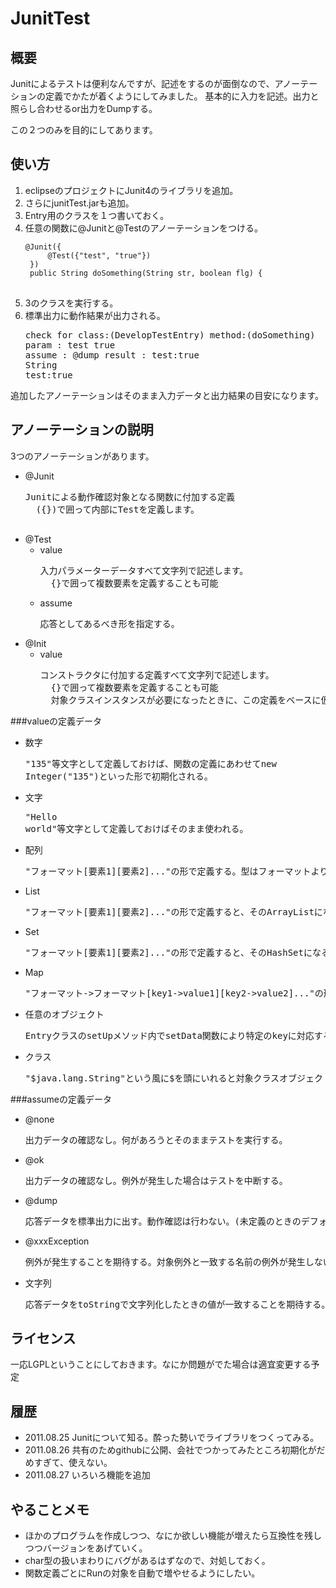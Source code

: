 # JunitTest

## 概要
Junitによるテストは便利なんですが、記述をするのが面倒なので、アノーテーションの定義でかたが着くようにしてみました。
基本的に入力を記述。出力と照らし合わせるor出力をDumpする。

この２つのみを目的にしてあります。

## 使い方
1. eclipseのプロジェクトにJunit4のライブラリを追加。
2. さらにjunitTest.jarも追加。
3. Entry用のクラスを１つ書いておく。
4. 任意の関数に@Junitと@Testのアノーテーションをつける。
   <pre>
   <code>@Junit({
   		@Test({"test", "true"})
   	})
   	public String doSomething(String str, boolean flg) {
   </code>
   </pre>
5. 3のクラスを実行する。
6. 標準出力に動作結果が出力される。
   <pre>check for class:(DevelopTestEntry) method:(doSomething)
   param : test true 
   assume : @dump result : test:true
   String
   test:true
   </pre>

追加したアノーテーションはそのまま入力データと出力結果の目安になります。

## アノーテーションの説明
3つのアノーテーションがあります。

* @Junit
	<pre>Junitによる動作確認対象となる関数に付加する定義
	({})で囲って内部にTestを定義します。
	</pre>
* @Test
	* value
		<pre>入力パラメーターデータすべて文字列で記述します。
		{}で囲って複数要素を定義することも可能</pre>
	* assume
		<pre>応答としてあるべき形を指定する。</pre>
* @Init
	* value
		<pre>コンストラクタに付加する定義すべて文字列で記述します。
		{}で囲って複数要素を定義することも可能
		対象クラスインスタンスが必要になったときに、この定義をベースに仮動作させます。</pre>

###valueの定義データ
* 数字 <pre>"135"等文字として定義しておけば、関数の定義にあわせてnew Integer("135")といった形で初期化される。</pre>
* 文字 <pre>"Hello world"等文字として定義しておけばそのまま使われる。</pre>
* 配列 <pre>"フォーマット[要素1][要素2]..."の形で定義する。型はフォーマットよりも関数定義を優先する。</pre>
* List <pre>"フォーマット[要素1][要素2]..."の形で定義すると、そのArrayListになる。</pre>
* Set <pre>"フォーマット[要素1][要素2]..."の形で定義すると、そのHashSetになる。</pre>
* Map <pre>"フォーマット->フォーマット[key1->value1][key2->value2]..."の形で定義すると、そのHashMapになる。</pre>
* 任意のオブジェクト <pre>EntryクラスのsetUpメソッド内でsetData関数により特定のkeyに対応するvalueをセットしておくと、"#key"という形で利用できる。</pre>
* クラス <pre>"$java.lang.String"という風に$を頭にいれると対象クラスオブジェクトを渡すことができる。</pre>

###assumeの定義データ
* @none <pre>出力データの確認なし。何があろうとそのままテストを実行する。</pre>
* @ok <pre>出力データの確認なし。例外が発生した場合はテストを中断する。</pre>
* @dump <pre>応答データを標準出力に出す。動作確認は行わない。(未定義のときのデフォルトの値)</pre>
* @xxxException <pre>例外が発生することを期待する。対象例外と一致する名前の例外が発生しない場合はテストを中断する。</pre>
* 文字列 <pre>応答データをtoStringで文字列化したときの値が一致することを期待する。それ以外の場合はエラー扱いでテスト中断。</pre>

## ライセンス
一応LGPLということにしておきます。なにか問題がでた場合は適宜変更する予定

## 履歴
* 2011.08.25 Junitについて知る。酔った勢いでライブラリをつくってみる。
* 2011.08.26 共有のためgithubに公開、会社でつかってみたところ初期化がだめすぎて、使えない。
* 2011.08.27 いろいろ機能を追加

## やることメモ
* ほかのプログラムを作成しつつ、なにか欲しい機能が増えたら互換性を残しつつバージョンをあげていく。
* char型の扱いまわりにバグがあるはずなので、対処しておく。
* 関数定義ごとにRunの対象を自動で増やせるようにしたい。